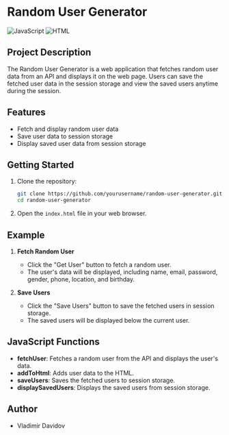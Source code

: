 # Random User Generator

![JavaScript](https://img.shields.io/badge/JavaScript-ES6+-F7DF1E?style=for-the-badge&logo=javascript&logoColor=black)
![HTML](https://img.shields.io/badge/HTML-5-E34F26?style=for-the-badge&logo=html5&logoColor=white)

## Project Description

The Random User Generator is a web application that fetches random user data from an API and displays it on the web page. Users can save the fetched user data in the session storage and view the saved users anytime during the session.

## Features

- Fetch and display random user data
- Save user data to session storage
- Display saved user data from session storage

## Getting Started

1. Clone the repository:
   ```bash
   git clone https://github.com/yourusername/random-user-generator.git
   cd random-user-generator
   ```

2. Open the `index.html` file in your web browser.

## Example

1. **Fetch Random User**
   - Click the "Get User" button to fetch a random user.
   - The user's data will be displayed, including name, email, password, gender, phone, location, and birthday.

2. **Save Users**
   - Click the "Save Users" button to save the fetched users in session storage.
   - The saved users will be displayed below the current user.


## JavaScript Functions

- **fetchUser**: Fetches a random user from the API and displays the user's data.
- **addToHtml**: Adds user data to the HTML.
- **saveUsers**: Saves the fetched users to session storage.
- **displaySavedUsers**: Displays the saved users from session storage.


## Author

- Vladimir Davidov

